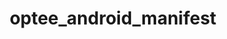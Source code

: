---
parent_project: optee
permalink: /engineering/projects/optee/optee_android_manifest/
project_link_name: optee_android_manifest
project_stats: 'true'
project_url: https://github.com/linaro-swg/optee_android_manifest
title: optee_android_manifest
---